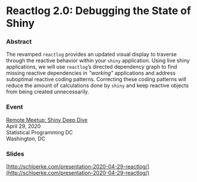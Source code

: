 
# Reactlog 2.0: Debugging the State of Shiny

### Abstract

The revamped `reactlog` provides an updated visual display to traverse through the reactive behavior within your `shiny` application. Using live shiny applications, we will use `reactlog`’s directed dependency graph to find missing reactive dependencies in *“working”* applications and address suboptimal reactive coding patterns. Correcting these coding patterns will reduce the amount of calculations done by `shiny` and keep reactive objects from being created unnecessarily.

### Event

[Remote Meetup: Shiny Deep Dive](https://www.meetup.com/stats-prog-dc/events/269909997/)<br/>
April 29, 2020<br/>
Statistical Programming DC<br/>
Washington, DC


### Slides

[http://schloerke.com/presentation-2020-04-29-reactlog/](http://schloerke.com/presentation-2020-04-29-reactlog/)
